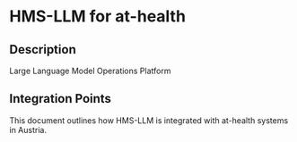 # HMS-LLM for at-health

## Description

Large Language Model Operations Platform

## Integration Points

This document outlines how HMS-LLM is integrated with at-health systems in Austria.
